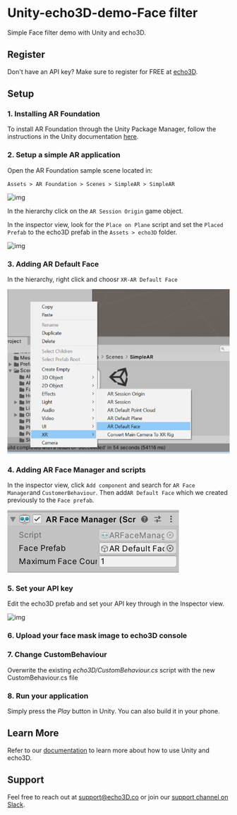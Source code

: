 # Unity-echo3D-demo-Face filter

Simple Face filter demo with Unity and echo3D.

## Register

Don't have an API key? Make sure to register for FREE at [echo3D](https://console.echo3D.co/#/auth/register).

## Setup

### 1. Installing AR Foundation

To install AR Foundation through the Unity Package Manager, follow the instructions in the Unity documentation [here](https://docs.unity3d.com/Packages/com.unity.xr.arfoundation@3.1/manual/index.html).

### 2. Setup a simple AR application

Open the AR Foundation sample scene located in:

```
Assets > AR Foundation > Scenes > SimpleAR > SimpleAR
```

![img](https://gblobscdn.gitbook.com/assets%2F-M41BcmqhdFQ3r89wcIR%2F-M6XGdldX1DOwh7YUY-7%2F-M6XXDckndNUXAAqpyIM%2F1.jpg?alt=media&token=a651c060-24c6-4c6d-99e9-c7c236defe48)

In the hierarchy click on the `AR Session Origin` game object.

In the inspector view, look for the `Place on Plane` script and set the `Placed Prefab` to the echo3D prefab in the `Assets > echo3D` folder.



![img](https://gblobscdn.gitbook.com/assets%2F-M41BcmqhdFQ3r89wcIR%2F-M6XGdldX1DOwh7YUY-7%2F-M6XZfe4zkAo8SiK1pL9%2F3.jpg?alt=media&token=a82e709d-fe26-4ea7-830d-352bd3b2ebaa)



### 3.  Adding AR Default Face
In the hierarchy, right click and choosr `XR-AR Default Face`

![screenshot-1](./images/screenshot-1.png)

### 4.  Adding AR Face Manager and scripts
In the inspector view, click `Add component` and search for `AR Face Manager`and `CustomerBehaviour`. Then add` AR Default Face ` which we created previously to the `Face prefab`.

![screenshot-2](./images/screenshot-2.png)

### 5.  Set your API key

Edit the echo3D prefab and set your API key through in the Inspector view.

![img](https://gblobscdn.gitbook.com/assets%2F-M41BcmqhdFQ3r89wcIR%2F-M6XGdldX1DOwh7YUY-7%2F-M6Xj7huqcl5sxLat8YW%2F7.JPG?alt=media&token=ac74e559-4eaf-46a0-a571-01f6ab0ecd75)



### 6. Upload your face mask image to echo3D console



### 7. Change CustomBehaviour

Overwrite the existing *echo3D/CustomBehaviour.cs* script with the new CustomBehaviour.cs file

### 8. Run your application

Simply press the *Play* button in Unity. You can also build it in your phone.



## Learn More

Refer to our [documentation](https://docs.echo3D.co/unity/) to learn more about how to use Unity and echo3D.

## Support

Feel free to reach out at [support@echo3D.co](mailto:support@echo3D.co) or join our [support channel on Slack](https://go.echo3D.co/join).
